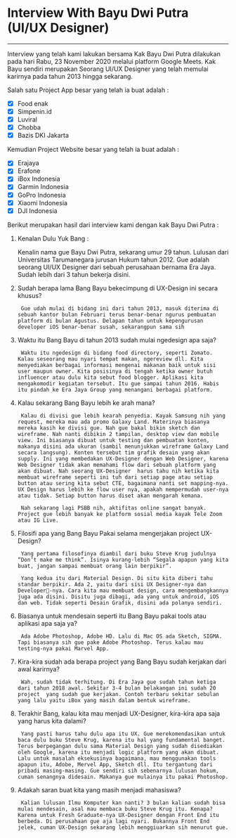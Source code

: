 # Interview With Bayu Dwi Putra (UI/UX Designer) #

- - - -

Interview yang telah kami lakukan bersama Kak Bayu Dwi Putra dilakukan pada hari Rabu, 23 November 2020 melalui platform Google Meets. Kak Bayu sendiri merupakan Seorang UI/UX Designer yang telah memulai karirnya pada tahun 2013 hingga sekarang. 

Salah satu Project App besar yang telah ia buat adalah :

- [x] Food enak 
- [x] Simpenin.id 
- [x] Luviral 
- [x] Chobba 
- [x] Bazis DKI Jakarta 

Kemudian Project Website besar yang telah ia buat adalah :

- [x] Erajaya
- [x] Erafone
- [x] iBox Indonesia
- [x] Garmin Indonesia
- [x] GoPro Indonesia
- [x] Xiaomi Indonesia
- [x] DJI Indonesia

Berikut merupakan hasil dari interview kami dengan kak Bayu Dwi Putra :


1. Kenalan Dulu Yuk Bang :

      Kenalin nama gue Bayu Dwi Putra, sekarang umur 29 tahun. Lulusan dari Universitas Tarumanegara jurusan Hukum tahun 2012. Gue adalah seorang UI/UX Designer dari sebuah perusahaan bernama Era Jaya. Sudah lebih dari 3 tahun bekerja disini.

2. Sudah berapa lama Bang Bayu bekecimpung di UX-Design ini secara khusus?

        Gue udah mulai di bidang ini dari tahun 2013, masuk diterima di sebuah kantor bulan Februari terus benar-benar ngurus pembuatan platform di bulan Agustus. Delapan tahun untuk kepengurusan developer iOS benar-benar susah, sekarangpun sama sih

3. Waktu itu Bang Bayu di tahun 2013 sudah mulai ngedesign apa saja?

        Waktu itu ngedesign di bidang food directory, seperti Zomato. Kalau seseorang mau nyari tempat makan, ngereview dll. Kita menyediakan berbagai informasi mengenai makanan baik untuk sisi user maupun owner. Kita posisinya di tengah ketika owner butuh influencer atau dulu kita sebut food blogger. Aplikasi kita mengakomodir kegiatan tersebut. Itu gue sampai tahun 2016. Habis itu pindah ke Era Jaya Group yang menangani berbagai platform.

4. Kalau sekarang Bang Bayu lebih ke arah mana?

        Kalau di divisi gue lebih kearah penyedia. Kayak Samsung nih yang request, mereka mau ada promo Galaxy Land. Materinya biasanya mereka kasih ke divisi gue. Nah gue bakal bikin sketch dan wireframe. Nah nanti dibikin 2 tampilan, desktop view dan mobile view. Ini biasanya dibuat untuk testing dan pembuatan konten, makanya disini ada ukuran (sambil menunjukkan wireframe Galaxy Land secara langsung). Konten tersebut tim grafik desain yang akan supply. Ini yang membedakan UX-Designer dengan Web Designer, karena Web Designer tidak akan memahami flow dari sebuah platform yang akan dibuat. Nah seorang UX-Designer  harus tahu nih ketika kita membuat wireframe seperti ini tuh dari setiap page atau setiap button atau sering kita sebut CTE, bagaimana nanti set mapping-nya. UX Design harus lebih ke flow user nya, apakah mempermudah user-nya atau tidak. Setiap button harus diset akan mengarah kemana.

        Nah sekarang lagi PSBB nih, aktifitas online sangat banyak. Project gue lebih banyak ke platform sosial media kayak Tele Zoom atau IG Live.
        
5. Filosifi apa yang Bang Bayu Pakai selama mengerjakan project UX-Design?

        Yang pertama filosofinya diambil dari buku Steve Krug judulnya “Don’t make me think”. Isinya kurang-lebih “Segala apapun yang kita buat, jangan sampai membuat orang lain berpikir”.
        
        Yang kedua itu dari Material Design. Di situ kita diberi tahu standar berpikir. Ada 2, yaitu dari sisi UX Designer-nya dan Developer-nya. Cara kita mau membuat design, cara mengembangkannya juga ada disini. Disitu juga dibagi, ada yang untuk android, iOS dan web. Tidak seperti Desain Grafik, disini ada polanya sendiri.
        
6. Biasanya untuk mendesain seperti itu Bang Bayu pakai tools atau aplikasi apa saja ya?

        Ada Adobe Photoshop, Adobe HD. Lalu di Mac OS ada Sketch, SIGMA. Tapi biasanya sih gue pake Adobe Photoshop. Terus kalau mau testing-nya pakai Marvel App.
        
7. Kira-kira sudah ada berapa project yang Bang Bayu sudah kerjakan dari awal karirnya?

        Wah, sudah tidak terhitung. Di Era Jaya gue sudah tahun ketiga dari tahun 2018 awal. Sekitar 3-4 bulan belakangan ini sudah 20 project  yang sudah gue kerjakan. Contoh terbaru sekitar sebulan yang lalu yaitu iBox yang masih dalam bentuk wireframe.
        
8. Terakhir Bang, kalau kita mau menjadi UX-Designer, kira-kira apa saja yang harus kita dalami?

        Yang pasti harus tahu dulu apa itu UX. Gue merekomendasikan untuk baca dulu buku Steve Krug, karena itu hal yang fundamental banget. Terus berpegangan dulu sama Material Design yang sudah disediakan oleh Google, karena itu menjadi logic platform yang akan dibuat. Lalu untuk masalah eksekusinya bagaimana, mau menggunakan tools apapun itu, Adobe, Mervel App, Sketch dll. Itu tergantung dari pribadi masing-masing. Gue sendiri sih sebenarnya lulusan hokum, cuman senangnya didesain. Makanya gue mulainya itu pakai Photoshop.
        
9. Adakah saran buat kita yang masih menjadi mahasiswa?

        Kalian lulusan Ilmu Komputer kan nanti? 3 bulan kalian sudah bisa mulai mendesain, asal mau membaca buku Steve Krug itu. Kenapa? Karena untuk Fresh Graduate-nya UX-Designer dengan Front End itu berbeda. Di perusahaan gue aja lagi nyari. Bukannya Front End jelek, cuman UX-Design sekarang lebih menggiuarkan sih menurut gue.
